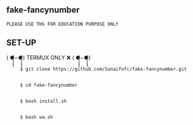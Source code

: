 ## fake-fancynumber
```PLEASE USE THS FOR EDUCATION PURPOSE ONLY```

## SET-UP 
 
( ⚈̥̥̥̥̥́⌢⚈̥̥̥̥̥̀) TERMUX ONLY ❌ ( ⚈̥̥̥̥̥́⌢⚈̥̥̥̥̥̀)



         $ git clone https://github.com/Sunaifnfc/fake-fancynumber.git


         $ cd fake-fancynumber


         $ bash install.sh


         $ bash wa.sh




